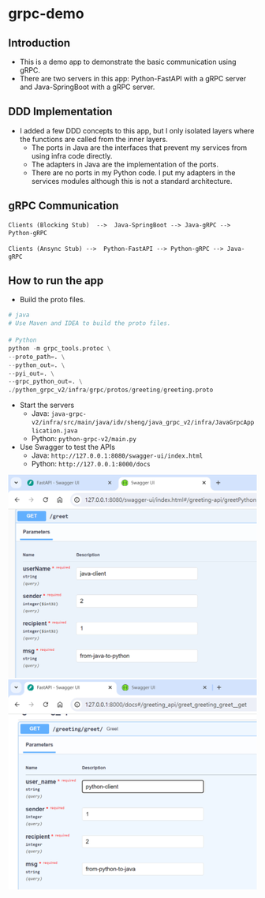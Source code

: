 # grpc-demo
## Introduction
- This is a demo app to demonstrate the basic communication using gRPC.
- There are two servers in this app: Python-FastAPI with a gRPC server and Java-SpringBoot with a gRPC server.

## DDD Implementation
- I added a few DDD concepts to this app, but I only isolated layers where the functions are called from the inner layers.
    - The ports in Java are the interfaces that prevent my services from using infra code directly.
    - The adapters in Java are the implementation of the ports.
    - There are no ports in my Python code. I put my adapters in the services modules although this is not a standard architecture.

## gRPC Communication
```
Clients (Blocking Stub)  -->  Java-SpringBoot --> Java-gRPC --> Python-gRPC

Clients (Ansync Stub) -->  Python-FastAPI --> Python-gRPC --> Java-gRPC
```

## How to run the app
- Build the proto files.
```python
# java
# Use Maven and IDEA to build the proto files.

# Python
python -m grpc_tools.protoc \
--proto_path=. \
--python_out=. \
--pyi_out=. \
--grpc_python_out=. \
./python_grpc_v2/infra/grpc/protos/greeting/greeting.proto
```
- Start the servers
    - Java: `java-grpc-v2/infra/src/main/java/idv/sheng/java_grpc_v2/infra/JavaGrpcApplication.java`
    - Python: `python-grpc-v2/main.py`
- Use Swagger to test the APIs
    - Java: `http://127.0.0.1:8080/swagger-ui/index.html`
    - Python: `http://127.0.0.1:8000/docs`

![](java-swagger.png)
![](python-swagger.png)
